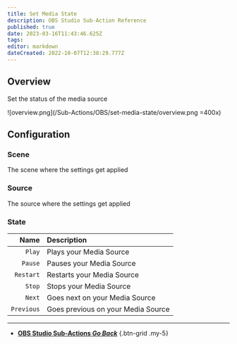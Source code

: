 ```yaml
---
title: Set Media State
description: OBS Studio Sub-Action Reference
published: true
date: 2023-03-16T11:43:46.625Z
tags: 
editor: markdown
dateCreated: 2022-10-07T12:38:29.777Z
---
```


## Overview
Set the status of the media source

![overview.png](/Sub-Actions/OBS/set-media-state/overview.png =400x)

## Configuration
### Scene
The scene where the settings get applied

### Source
The source where the settings get applied

### State
Name | Description
----:|:------------
`Play` | Plays your Media Source
`Pause` | Pauses your Media Source
`Restart` | Restarts your Media Source
`Stop` | Stops your Media Source
`Next` | Goes next on your Media Source
`Previous` | Goes previous on your Media Source

---

- [<i class="mdi mdi-chevron-left"></i> **OBS Studio Sub-Actions *Go Back***](/Sub-Actions/OBS)
{.btn-grid .my-5}